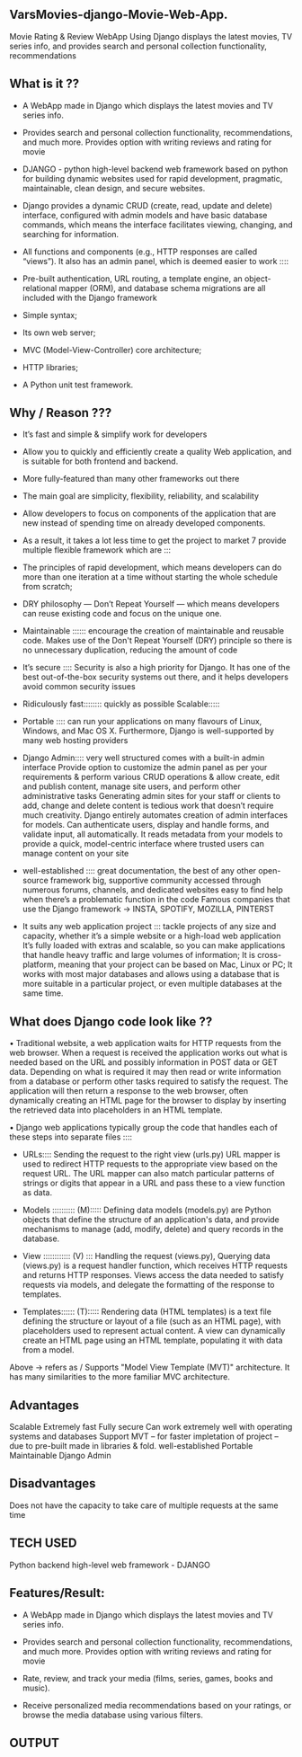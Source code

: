 VarsMovies-django-Movie-Web-App.
-----------------------------------
Movie Rating & Review WebApp Using Django displays the latest movies, TV series info, and provides search and personal collection functionality, recommendations

What is it ??
---------------
* A WebApp made in Django which displays the latest movies and TV series info.

* Provides search and personal collection functionality, recommendations, and much more. Provides option with writing reviews and rating for movie

* DJANGO - python high-level backend web framework based on python for building dynamic websites used for rapid development, pragmatic, maintainable, clean design, and secure websites.

* Django provides a dynamic CRUD (create, read, update and delete) interface, configured with admin models and have basic database commands, which means the interface facilitates viewing, changing, and searching for information.

* All functions and components (e.g., HTTP responses are called “views”). It also has an admin panel, which is deemed easier to work ::::
 
* Pre-built authentication, URL routing, a template engine, an object-relational mapper (ORM), and database schema migrations are all included with the Django framework

* Simple syntax;

* Its own web server;

* MVC (Model-View-Controller) core architecture;

* HTTP libraries;

* A Python unit test framework.

Why / Reason ???
------------------
* It’s fast and simple & simplify work for developers

* Allow you to quickly and efficiently create a quality Web application, and is suitable for both frontend and backend.

* More fully-featured than many other frameworks out there

* The main goal are simplicity, flexibility, reliability, and scalability

* Allow developers to focus on components of the application that are new instead of spending time on already developed components.

* As a result, it takes a lot less time to get the project to market 7 provide multiple flexible framework which are ::: 

* The principles of rapid development, which means developers can do more than one iteration at a time without starting the whole schedule from scratch;

* DRY philosophy — Don’t Repeat Yourself — which means developers can reuse existing code and focus on the unique one.

* Maintainable ::::::
    encourage the creation of maintainable and reusable code. 
    Makes use of the Don't Repeat Yourself (DRY) principle so there is no unnecessary duplication, reducing the amount of code

* It’s secure ::::
    Security is also a high priority for Django. It has one of the best out-of-the-box security systems out there, and it helps developers avoid common security issues

* Ridiculously fast:::::::: 
    quickly as possible
Scalable:::::

* Portable ::::
    can run your applications on many flavours of Linux, Windows, and Mac OS X. Furthermore, Django is well-supported by many web hosting providers

* Django Admin::::
    very well structured
    comes with a built-in admin interface
    Provide option to customize the admin panel as per your requirements & perform various CRUD operations & allow create, edit and publish content, manage site users, and perform other administrative tasks
    Generating admin sites for your staff or clients to add, change and delete content is tedious work that doesn’t require much creativity. Django entirely automates creation of admin interfaces for models.
    Can authenticate users, display and handle forms, and validate input, all automatically.
    It reads metadata from your models to provide a quick, model-centric interface where trusted users can manage content on your site

* well-established :::: 
    great documentation, the best of any other open-source framework
    big, supportive community accessed through numerous forums, channels, and dedicated websites
    easy to find help when there’s a problematic function in the code 
    Famous companies that use the Django framework -> INSTA, SPOTIFY, MOZILLA, PINTERST

* It suits any web application project :::
    tackle projects of any size and capacity, whether it’s a simple website or a high-load web application
    It’s fully loaded with extras and scalable, so you can make applications that handle heavy traffic and large volumes of information;
    It is cross-platform, meaning that your project can be based on Mac, Linux or PC;
    It works with most major databases and allows using a database that is more suitable in a particular project, or even multiple databases at the same time.



What does Django code look like ??
-------------------------------------
•	Traditional website, a web application waits for HTTP requests from the web browser.
When a request is received the application works out what is needed based on the URL and possibly information in POST data or GET data. 
Depending on what is required it may then read or write information from a database or perform other tasks required to satisfy the request. 
The application will then return a response to the web browser, often dynamically creating an HTML page for the browser to display by inserting the retrieved data into placeholders in an HTML template. 

•	Django web applications typically group the code that handles each of these steps into separate files ::::

* URLs:::: Sending the request to the right view (urls.py)
URL mapper is used to redirect HTTP requests to the appropriate view based on the request URL. The URL mapper can also match particular patterns of strings or digits that appear in a URL and pass these to a view function as data.

* Models :::::::::: (M)::::: Defining data models (models.py)
are Python objects that define the structure of an application's data, and provide mechanisms to manage (add, modify, delete) and query records in the database.

* View :::::::::::: (V) ::: Handling the request (views.py), Querying data (views.py)
is a request handler function, which receives HTTP requests and returns HTTP responses. Views access the data needed to satisfy requests via models, and delegate the formatting of the response to templates.
* Templates:::::: (T)::::: Rendering data (HTML templates)
is a text file defining the structure or layout of a file (such as an HTML page), with placeholders used to represent actual content. A view can dynamically create an HTML page using an HTML template, populating it with data from a model.

Above -> refers as / Supports  "Model View Template (MVT)" architecture. It has many similarities to the more familiar MVC architecture.

Advantages
-----------
Scalable
Extremely fast
Fully secure
Can work extremely well with operating systems and databases
Support MVT – for faster impletation of project – due to pre-built made in libraries & fold.
well-established 
Portable
Maintainable
Django Admin

Disadvantages
--------------
Does not have the capacity to take care of multiple requests at the same time

TECH USED
-----------
Python backend high-level web framework - DJANGO

Features/Result:
-----------------
* A WebApp made in Django which displays the latest movies and TV series info.

* Provides search and personal collection functionality, recommendations, and much more. Provides option with writing reviews and rating for movie

* Rate, review, and track your media (films, series, games, books and music).

* Receive personalized media recommendations based on your ratings, or browse the media database using various filters.

OUTPUT
------------

